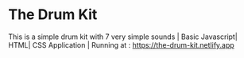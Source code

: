 # The Drum Kit
This is a simple drum kit with 7 very simple sounds |
Basic Javascript| HTML| CSS Application | 
Running at : https://the-drum-kit.netlify.app 

